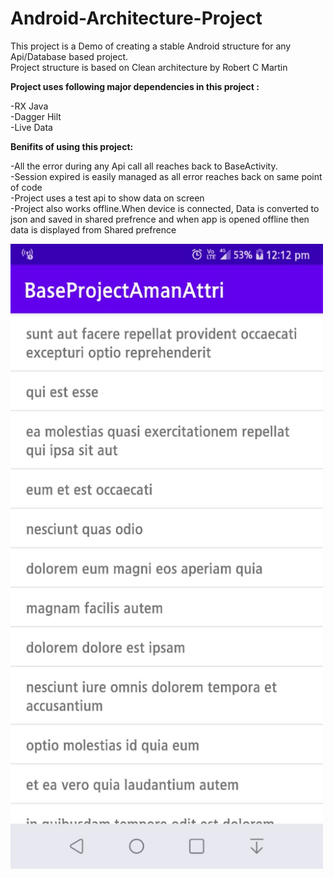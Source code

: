 # Android-Architecture-Project

This project is a Demo of creating a stable Android structure for any Api/Database based project. <br>
Project structure is based on Clean architecture by Robert C Martin<br>

<b>Project uses following major dependencies in this project : </b><br>

-RX Java <br>
-Dagger Hilt <br>
-Live Data <br>

<b>Benifits of using this project: </b><br>

-All the error during any Api call all reaches back to BaseActivity. <br>
-Session expired is easily managed as all error reaches back on same point of code  <br>
-Project uses a test api to show data on screen <br>
-Project also works offline.When device is connected, Data is converted to json and saved in shared prefrence and when app is opened offline then data is displayed from Shared prefrence


<img src="https://github.com/amanattri09/Android-Architecture-Project/blob/master/media/media_1.jpeg" width="500" style="max-width:300%;">
 
